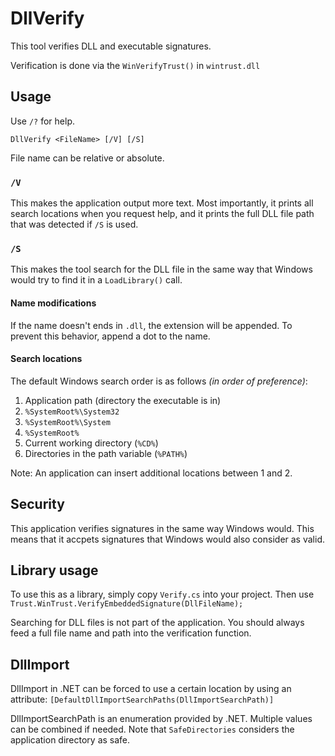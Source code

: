 # DllVerify

This tool verifies DLL and executable signatures.

Verification is done via the `WinVerifyTrust()` in `wintrust.dll`

## Usage

Use `/?` for help.


    DllVerify <FileName> [/V] [/S]

File name can be relative or absolute.

### `/V`

This makes the application output more text.
Most importantly, it prints all search locations when you request help,
and it prints the full DLL file path that was detected if `/S` is used.

### `/S`

This makes the tool search for the DLL file in the same way that Windows would try to find it in a `LoadLibrary()` call.

#### Name modifications

If the name doesn't ends in `.dll`, the extension will be appended.
To prevent this behavior, append a dot to the name.

#### Search locations

The default Windows search order is as follows
*(in order of preference)*:

1. Application path (directory the executable is in)
2. `%SystemRoot%\System32`
3. `%SystemRoot%\System`
4. `%SystemRoot%`
5. Current working directory (`%CD%`)
6. Directories in the path variable (`%PATH%`)

Note:
An application can insert additional locations between 1 and 2.

## Security

This application verifies signatures in the same way Windows would.
This means that it accpets signatures that Windows would also consider as valid.

## Library usage

To use this as a library, simply copy `Verify.cs` into your project.
Then use `Trust.WinTrust.VerifyEmbeddedSignature(DllFileName);`

Searching for DLL files is not part of the application.
You should always feed a full file name and path into the verification function.

## DllImport

DllImport in .NET can be forced to use a certain location by using an attribute:
`[DefaultDllImportSearchPaths(DllImportSearchPath)]`

DllImportSearchPath is an enumeration provided by .NET.
Multiple values can be combined if needed.
Note that `SafeDirectories` considers the application directory as safe.
